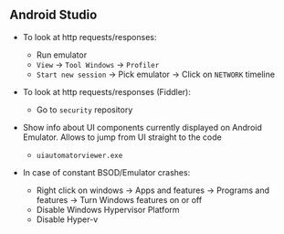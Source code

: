 ## Android Studio
* To look at http requests/responses:
    * Run emulator
    * `View` -> `Tool Windows` -> `Profiler`
    * `Start new session` -> Pick emulator -> Click on `NETWORK` timeline
* To look at http requests/responses (Fiddler):
    * Go to `security` repository

* Show info about UI components currently displayed on Android Emulator. Allows to jump from UI straight to the code
    * `uiautomatorviewer.exe`

* In case of constant BSOD/Emulator crashes:
    * Right click on windows -> Apps and features -> Programs and features -> Turn Windows features on or off
    * Disable Windows Hypervisor Platform
    * Disable Hyper-v
